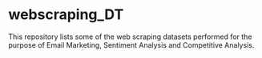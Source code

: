 # webscraping_DT
This repository lists some of the web scraping datasets performed for the purpose of Email Marketing, Sentiment Analysis and Competitive Analysis. 

